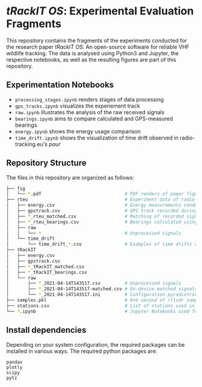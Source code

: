 # *tRackIT OS*: Experimental Evaluation Fragments
This repository contains the fragments of the experiments conducted for the research paper *tRackIT OS*: An open-source software for reliable VHF wildlife tracking. The data is analysed using Python3 and Jupyter, the respective notebooks, as well as the resulting figures are part of this repository.

## Experimentation Notebooks
- `processing_stages.ipynb` renders stages of data processing 
- `gps_tracks.ipynb` visualizes the experiement track
- `raw.ipynb` illustrates the analysis of the raw received signals
- `bearings.ipynb` aims to compare calculated and GPS-measured bearings
- `energy.ipynb` shows the energy usage comparison
- `time_drift.ipynb` shows the visualization of time drift observed in radio-tracking.eu's *paur*

## Repository Structure
The files in this repository are organized as follows:

```bash
├── fig
│   └── *.pdf                               # PDF renders of paper figures
├── rteu                                    # Experiment data of radio-tracking.eu's paur
│   ├── energy.csv                          # Energy measurements conducted in the lab
│   ├── gpstrack.csv                        # GPS track recorded during the experiment
│   ├── *_rteu_matched.csv                  # Matching of recorded signals and recorded GPS positions
│   ├── *_rteu_bearings.csv                 # Bearings calculated using matching of multiple antennas
│   ├── raw
│   │   └── *                               # Unprocessed signals
│   └── time_drift
│       └── time_drift_*.csv                # Examples of time drifts collected in field season 2020
├── tRackIT
│   ├── energy.csv
│   ├── gpstrack.csv
│   ├── *_tRackIT_matched.csv
│   ├── *_tRackIT_bearings.csv
│   └── raw
│       ├── *_2021-04-14T143517.csv         # Unprocessed signals
│       ├── *_2021-04-14T143517-matched.csv # On-device matched signals
│       └── *_2021-04-14T143517.ini         # Configuration pyradiotracking was started with
├── samples.pkl                             # One second of rtlsdr sampling data containing a signal @150.171 MHz, 40ms
├── stations.csv                            # List of stations used in experiments
└── *.ipynb                                 # Jupyter Notebooks used for Analysis
```

## Install dependencies

Depending on your system configuration, the required packages can be installed in various ways. The required python packages are: 
```
pandas
plotly
scipy
pytz
```